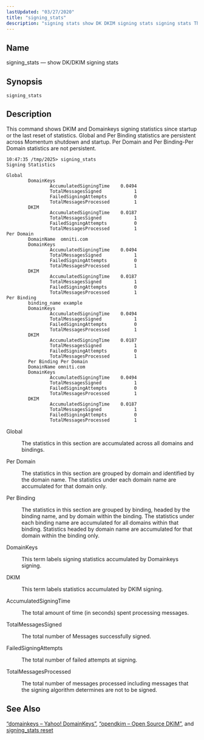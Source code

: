 ```yaml
---
lastUpdated: "03/27/2020"
title: "signing_stats"
description: "signing stats show DK DKIM signing stats signing stats This command shows DKIM and Domainkeys signing statistics since startup or the last reset of statistics Global and Per Binding statistics are persistent across Momentum shutdown and startup Per Domain and Per Binding Per Domain statistics are not persistent Global The..."
---
```


<a name="console_commands.signing_stats"></a> 
## Name

signing_stats — show DK/DKIM signing stats

## Synopsis

`signing_stats`

<a name="idp14106896"></a> 
## Description

This command shows DKIM and Domainkeys signing statistics since startup or the last reset of statistics. Global and Per Binding statistics are persistent across Momentum shutdown and startup. Per Domain and Per Binding-Per Domain statistics are not persistent.

```
10:47:35 /tmp/2025> signing_stats
Signing Statistics

Global
        DomainKeys
                AccumulatedSigningTime    0.0494
                TotalMessagesSigned            1
                FailedSigningAttempts          0
                TotalMessagesProcessed         1
        DKIM
                AccumulatedSigningTime    0.0187
                TotalMessagesSigned            1
                FailedSigningAttempts          0
                TotalMessagesProcessed         1
Per Domain
        DomainName  omniti.com
        DomainKeys
                AccumulatedSigningTime    0.0494
                TotalMessagesSigned            1
                FailedSigningAttempts          0
                TotalMessagesProcessed         1
        DKIM
                AccumulatedSigningTime    0.0187
                TotalMessagesSigned            1
                FailedSigningAttempts          0
                TotalMessagesProcessed         1
Per Binding
        binding_name example
        DomainKeys
                AccumulatedSigningTime    0.0494
                TotalMessagesSigned            1
                FailedSigningAttempts          0
                TotalMessagesProcessed         1
        DKIM
                AccumulatedSigningTime    0.0187
                TotalMessagesSigned            1
                FailedSigningAttempts          0
                TotalMessagesProcessed         1
        Per Binding Per Domain
        DomainName omniti.com
        DomainKeys
                AccumulatedSigningTime    0.0494
                TotalMessagesSigned            1
                FailedSigningAttempts          0
                TotalMessagesProcessed         1
        DKIM
                AccumulatedSigningTime    0.0187
                TotalMessagesSigned            1
                FailedSigningAttempts          0
                TotalMessagesProcessed         1
```

<dl class="variablelist">

<dt>Global</dt>

<dd>

The statistics in this section are accumulated across all domains and bindings.

</dd>

<dt>Per Domain</dt>

<dd>

The statistics in this section are grouped by domain and identified by the domain name. The statistics under each domain name are accumulated for that domain only.

</dd>

<dt>Per Binding</dt>

<dd>

The statistics in this section are grouped by binding, headed by the binding name, and by domain within the binding. The statistics under each binding name are accumulated for all domains within that binding. Statistics headed by domain name are accumulated for that domain within the binding only.

</dd>

<dt>DomainKeys</dt>

<dd>

This term labels signing statistics accumulated by Domainkeys signing.

</dd>

<dt>DKIM</dt>

<dd>

This term labels statistics accumulated by DKIM signing.

</dd>

<dt>AccumulatedSigningTime</dt>

<dd>

The total amount of time (in seconds) spent processing messages.

</dd>

<dt>TotalMessagesSigned</dt>

<dd>

The total number of Messages successfully signed.

</dd>

<dt>FailedSigningAttempts</dt>

<dd>

The total number of failed attempts at signing.

</dd>

<dt>TotalMessagesProcessed</dt>

<dd>

The total number of messages processed including messages that the signing algorithm determines are not to be signed.

</dd>

</dl>

<a name="idp11366448"></a> 
## See Also

[“domainkeys – Yahoo! DomainKeys”](/momentum/4/modules/domainkeys), [“opendkim – Open Source DKIM”](/momentum/4/modules/opendkim), and [signing_stats reset](/momentum/4/console-commands/signing-stats-reset)